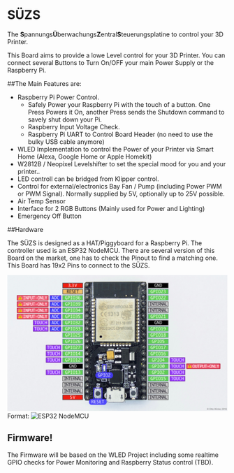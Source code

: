 # SÜZS
The **S**pannungs**Ü**berwachungs**Z**entral**S**teuerungsplatine to control your 3D Printer.

This Board aims to provide a lowe Level control for your 3D Printer. You can connect several Buttons to Turn On/OFF your main Power Supply or the Raspberry Pi.

##The Main Features are:

* Raspberry Pi Power Control. 
  * Safely Power your Raspberry Pi with the touch of a button. One Press Powers it On, another Press sends the Shutdown command to savely shut down your Pi.
  * Raspberry Input Voltage Check.
  * Raspberry Pi UART to Control Board Header (no need to use the bulky USB cable anymore)
* WLED Implementation to control the Power of your Printer via Smart Home (Alexa, Google Home or Apple Homekit)
* W2812B / Neopixel Levelshifter to set the special mood for you and your printer..
* LED controll can be bridged from Klipper control.
* Control for external/electronics Bay Fan / Pump (including Power PWM or PWM Signal). Normally supplied by 5V, optionally up to 25V possible.
* Air Temp Sensor
* Interface for 2 RGB Buttons (Mainly used for Power and Lighting)
* Emergency Off Button

##Hardware

The SÜZS is designed as a HAT/Piggyboard for a Raspberry Pi. The controller used is an ESP32 NodeMCU. 
There are several version of this Board on the market, one has to check the Pinout to find a matching one.
This Board has 19x2 Pins to connect to the SÜZS.

![GitHub Logo](/images/nodemcu_esp32-full.jpg)
Format: ![ESP32 NodeMCU ](url)

## Firmware!

The Firmware will be based on the WLED Project including some realtime GPIO checks for Power Monitoring and Raspberry Status control (TBD).